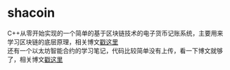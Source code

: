 # shacoin
C++从零开始实现的一个简单的基于区块链技术的电子货币记账系统，主要用来学习区块链的底层原理，相关博文[戳这里](https://blog.csdn.net/mumufan05/category_9292513.html)<br>
还有一个以太坊智能合约的学习笔记，代码比较简单没有上传，看一下博文就够了，相关博文[戳这里](https://blog.csdn.net/mumufan05/article/category/8049023)
